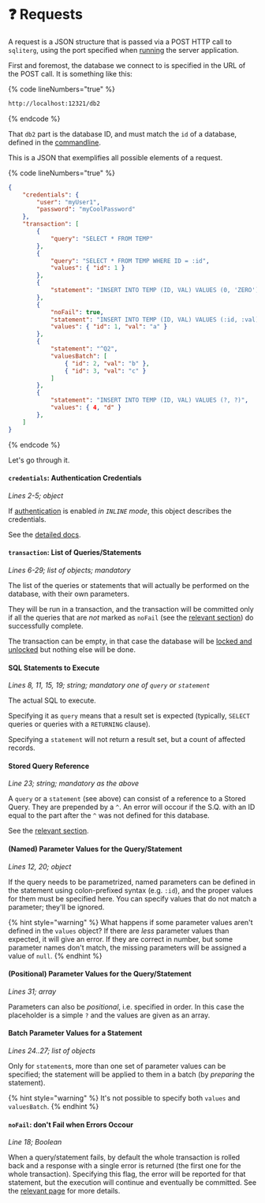 # ❓ Requests

A request is a JSON structure that is passed via a POST HTTP call to `sqliterg`, using the port specified when [running](../../running.md#port) the server application.

First and foremost, the database we connect to is specified in the URL of the POST call. It is something like this:

{% code lineNumbers="true" %}
```bash
http://localhost:12321/db2
```
{% endcode %}

That `db2` part is the database ID, and must match the `id` of a database, defined in the [commandline](../../running.md#databases-and-config-companion-files).

This is a JSON that exemplifies all possible elements of a request.

{% code lineNumbers="true" %}
```json
{
    "credentials": {
        "user": "myUser1",
        "password": "myCoolPassword"
    },
    "transaction": [
        {
            "query": "SELECT * FROM TEMP"
        },
        {
            "query": "SELECT * FROM TEMP WHERE ID = :id",
            "values": { "id": 1 }
        },
        {
            "statement": "INSERT INTO TEMP (ID, VAL) VALUES (0, 'ZERO')"
        },
        {
            "noFail": true,
            "statement": "INSERT INTO TEMP (ID, VAL) VALUES (:id, :val)",
            "values": { "id": 1, "val": "a" }
        },
        {
            "statement": "^Q2",
            "valuesBatch": [
                { "id": 2, "val": "b" },
                { "id": 3, "val": "c" }
            ]
        },
        {
            "statement": "INSERT INTO TEMP (ID, VAL) VALUES (?, ?)",
            "values": { 4, "d" }
        },
    ]
}
```
{% endcode %}

Let's go through it.

#### `credentials`: Authentication Credentials

_Lines 2-5; object_

If [authentication](../authentication.md) is enabled _in `INLINE` mode_, this object describes the credentials.

See the [detailed docs](../authentication.md#credentials-in-the-request-inline-mode).

#### `transaction`: List of Queries/Statements

_Lines 6-29; list of objects; mandatory_

The list of the queries or statements that will actually be performed on the database, with their own parameters.

They will be run in a transaction, and the transaction will be committed only if all the queries that are _not_ marked as `noFail` (see the [relevant section](errors.md)) do successfully complete.

The transaction can be empty, in that case the database will be [locked and unlocked](../../../advanced-topics.md#concurrency-or-lack-thereof) but nothing else will be done.

#### SQL Statements to Execute

_Lines 8, 11, 15, 19; string; mandatory one of `query` or `statement`_

The actual SQL to execute.

Specifying it as `query` means that a result set is expected (typically, `SELECT` queries or queries with a `RETURNING` clause).

Specifying a `statement` will not return a result set, but a count of affected records.

#### Stored Query Reference

_Line 23; string; mandatory as the above_

A `query` or a `statement` (see above) can consist of a reference to a Stored Query. They are prepended by a `^`. An error will occour if the S.Q. with an ID equal to the part after the `^` was not defined for this database.

See the [relevant section](../../configuration-file/stored-statements.md).

#### (Named) Parameter Values for the Query/Statement

_Lines 12, 20; object_

If the query needs to be parametrized, named parameters can be defined in the statement using colon-prefixed syntax (e.g. `:id`), and the proper values for them must be specified here. You can specify values that do not match a parameter; they'll be ignored.

{% hint style="warning" %}
What happens if some parameter values aren't defined in the `values` object? If there are _less_ parameter values than expected, it will give an error. If they are correct in number, but some parameter names don't match, the missing parameters will be assigned a value of `null`.
{% endhint %}

#### (Positional) Parameter Values for the Query/Statement

_Lines 31; array_

Parameters can also be _positional_, i.e. specified in order. In this case the placeholder is a simple `?` and the values are given as an array.

#### Batch Parameter Values for a Statement

_Lines 24..27; list of objects_

Only for `statement`s, more than one set of parameter values can be specified; the statement will be applied to them in a batch (by _preparing_ the statement).

{% hint style="warning" %}
It's not possible to specify both `values` and `valuesBatch`.
{% endhint %}

#### `noFail`: don't Fail when Errors Occour

_Line 18; Boolean_

When a query/statement fails, by default the whole transaction is rolled back and a response with a single error is returned (the first one for the whole transaction). Specifying this flag, the error will be reported for that statement, but the execution will continue and eventually be committed. See the [relevant page](errors.md) for more details.
